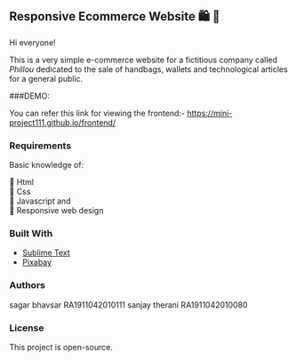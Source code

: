## Responsive Ecommerce Website :shopping: :open_file_folder:
Hi everyone! 

This is a very simple e-commerce website for a fictitious company called *Phillou* dedicated to the sale of handbags, wallets and technological articles for a general public.

###DEMO:

You can refer this link for viewing the frontend:-
https://mini-project111.github.io/frontend/

### Requirements
Basic knowledge of:

:star2: Html   
:star2: Css  
:star2: Javascript and  
:star2: Responsive web design


### Built With
- [Sublime Text](https://www.sublimetext.com/)
- [Pixabay](https://pixabay.com/es/)

### Authors 
sagar bhavsar RA1911042010111
sanjay therani RA1911042010080

### License
This project is open-source.

